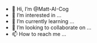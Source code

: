 - 👋 Hi, I’m @Matt-AI-Cog
- 👀 I’m interested in ...
- 🌱 I’m currently learning ...
- 💞️ I’m looking to collaborate on ...
- 📫 How to reach me ...

<!---
Matt-AI-Cog/Matt-AI-Cog is a ✨ special ✨ repository because its `README.md` (this file) appears on your GitHub profile.
You can click the Preview link to take a look at your changes.
--->
